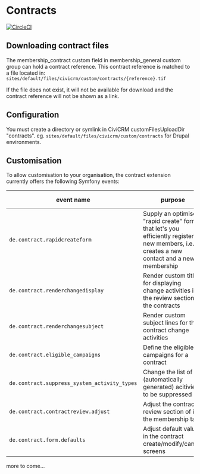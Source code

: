 # Contracts

[![CircleCI](https://circleci.com/gh/systopia/de.systopia.contract.svg?style=svg)](https://circleci.com/gh/systopia/de.systopia.contract)

## Downloading contract files

The membership_contract custom field in membership_general custom group can hold
a contract reference. This contract reference is matched to a file located in:
`sites/default/files/civicrm/custom/contracts/{reference}.tif`

If the file does not exist, it will not be available for download and the
contract reference will not be shown as a link.

## Configuration

You must create a directory or symlink in CiviCRM customFilesUploadDir
"contracts". eg. `sites/default/files/civicrm/custom/contracts` for Drupal
environments.


## Customisation

To allow customisation to your organisation, the contract extension currently offers
the following Symfony events:

| event name                                     | purpose                                                                                                                                   | since version |
|------------------------------------------------|-------------------------------------------------------------------------------------------------------------------------------------------|---------------|
| ``de.contract.rapidcreateform``                | Supply an optimised "rapid create" form, that let's you efficiently register new members, i.e. creates a new contact and a new membership | 1.5           |
| ``de.contract.renderchangedisplay``            | Render custom titles for displaying change activities in the review section of the contracts                                              | 1.5           |
| ``de.contract.renderchangesubject``            | Render custom subject lines for the contract change activities                                                                            | 1.5           |
| ``de.contract.eligible_campaigns``             | Define the eligible campaigns for a contract                                                                                              | 1.5           |
| ``de.contract.suppress_system_activity_types`` | Change the list of (automatically generated) acitivies to be suppressed                                                                   | 1.5           |
| ``de.contract.contractreview.adjust``          | Adjust the contract review section of in the membership tab                                                                               | 1.5           |
| ``de.contract.form.defaults``                  | Adjust default values in the contract create/modify/cancel screens                                                                        | 1.5           |

more to come...